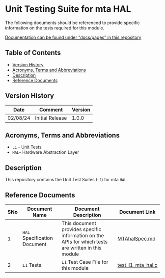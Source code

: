 # Unit Testing Suite for mta HAL

The following documents should be referenced to provide specific information on the tests required for this module.

[Documentation can be found under "docs/pages" in this repository](docs/pages)

## Table of Contents

- [Version History](#version-history)
- [Acronyms, Terms and Abbreviations](#acronyms-terms-and-abbreviations)
- [Description](#description)
- [Reference Documents](#reference-documents)

## Version History

| Date | Comment | Version |
| --- | --- | --- |
| 02/08/24 | Initial Release | 1.0.0 |

## Acronyms, Terms and Abbreviations

- `L1` - Unit Tests
- `HAL`- Hardware Abstraction Layer

## Description

This repository contains the Unit Test Suites (L1) for mta `HAL`.

## Reference Documents

|SNo|Document Name|Document Description|Document Link|
|---|-------------|--------------------|-------------|
|1|`HAL` Specification Document|This document provides specific information on the APIs for which tests are written in this module|[MTAhalSpec.md](../../../../rdkb-halif-mta/docs/pages/MTAhalSpec.md)|
|2|`L1` Tests |`L1` Test Case File for this module |[test_l1_mta_hal.c](src/test_l1_mta_hal.c)|
